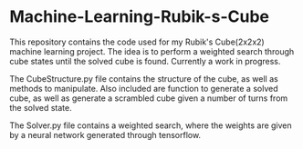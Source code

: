 # Machine-Learning-Rubik-s-Cube
This repository contains the code used for my Rubik's Cube(2x2x2) machine learning project. The idea is to perform a weighted search through cube states until the solved cube is found. Currently a work in progress.

The CubeStructure.py file contains the structure of the cube, as well as methods to manipulate. Also included are function to generate a solved cube, as well as generate a scrambled cube given a number of turns from the solved state.

The Solver.py file contains a weighted search, where the weights are given by a neural network generated through tensorflow.
